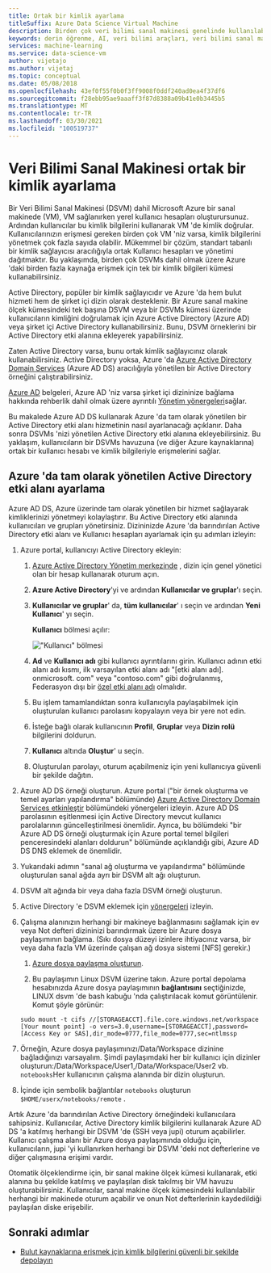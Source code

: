 ```yaml
---
title: Ortak bir kimlik ayarlama
titleSuffix: Azure Data Science Virtual Machine
description: Birden çok veri bilimi sanal makinesi genelinde kullanılabilecek ortak Kullanıcı hesapları oluşturmayı öğrenin. Veri Bilimi Sanal Makinesi kullanıcıların kimliğini doğrulamak için Azure Active Directory veya şirket içi Active Directory kullanabilirsiniz.
keywords: derin öğrenme, AI, veri bilimi araçları, veri bilimi sanal makinesi, Jeo-uzamsal analiz, ekip veri bilimi işlemi
services: machine-learning
ms.service: data-science-vm
author: vijetajo
ms.author: vijetaj
ms.topic: conceptual
ms.date: 05/08/2018
ms.openlocfilehash: 43ef0f55f0b0f3ff9008f0ddf240ad0ea4f37df6
ms.sourcegitcommit: f28ebb95ae9aaaff3f87d8388a09b41e0b3445b5
ms.translationtype: MT
ms.contentlocale: tr-TR
ms.lasthandoff: 03/30/2021
ms.locfileid: "100519737"
---
```

# <a name="set-up-a-common-identity-on-a-data-science-virtual-machine"></a>Veri Bilimi Sanal Makinesi ortak bir kimlik ayarlama

Bir Veri Bilimi Sanal Makinesi (DSVM) dahil Microsoft Azure bir sanal makinede (VM), VM sağlanırken yerel kullanıcı hesapları oluşturursunuz. Ardından kullanıcılar bu kimlik bilgilerini kullanarak VM 'de kimlik doğrular. Kullanıcılarınızın erişmesi gereken birden çok VM 'niz varsa, kimlik bilgilerini yönetmek çok fazla sayıda olabilir. Mükemmel bir çözüm, standart tabanlı bir kimlik sağlayıcısı aracılığıyla ortak Kullanıcı hesapları ve yönetimi dağıtmaktır. Bu yaklaşımda, birden çok DSVMs dahil olmak üzere Azure 'daki birden fazla kaynağa erişmek için tek bir kimlik bilgileri kümesi kullanabilirsiniz.

Active Directory, popüler bir kimlik sağlayıcıdır ve Azure 'da hem bulut hizmeti hem de şirket içi dizin olarak desteklenir. Bir Azure sanal makine ölçek kümesindeki tek başına DSVM veya bir DSVMs kümesi üzerinde kullanıcıların kimliğini doğrulamak için Azure Active Directory (Azure AD) veya şirket içi Active Directory kullanabilirsiniz. Bunu, DSVM örneklerini bir Active Directory etki alanına ekleyerek yapabilirsiniz.

Zaten Active Directory varsa, bunu ortak kimlik sağlayıcınız olarak kullanabilirsiniz. Active Directory yoksa, Azure 'da [Azure Active Directory Domain Services](../../active-directory-domain-services/index.yml) (Azure AD DS) aracılığıyla yönetilen bir Active Directory örneğini çalıştırabilirsiniz.

[Azure AD](../../active-directory/index.yml) belgeleri, Azure AD 'niz varsa şirket içi dizininize bağlama hakkında rehberlik dahil olmak üzere ayrıntılı [Yönetim yönergeleri](../../active-directory/hybrid/whatis-hybrid-identity.md)sağlar.

Bu makalede Azure AD DS kullanarak Azure 'da tam olarak yönetilen bir Active Directory etki alanı hizmetinin nasıl ayarlanacağı açıklanır. Daha sonra DSVMs 'nizi yönetilen Active Directory etki alanına ekleyebilirsiniz. Bu yaklaşım, kullanıcıların bir DSVMs havuzuna (ve diğer Azure kaynaklarına) ortak bir kullanıcı hesabı ve kimlik bilgileriyle erişmelerini sağlar.

## <a name="set-up-a-fully-managed-active-directory-domain-on-azure"></a>Azure 'da tam olarak yönetilen Active Directory etki alanı ayarlama

Azure AD DS, Azure üzerinde tam olarak yönetilen bir hizmet sağlayarak kimliklerinizi yönetmeyi kolaylaştırır. Bu Active Directory etki alanında kullanıcıları ve grupları yönetirsiniz. Dizininizde Azure 'da barındırılan Active Directory etki alanı ve Kullanıcı hesapları ayarlamak için şu adımları izleyin:

1. Azure portal, kullanıcıyı Active Directory ekleyin: 

   1. [Azure Active Directory Yönetim merkezinde](https://aad.portal.azure.com) , dizin için genel yönetici olan bir hesap kullanarak oturum açın.
    
   1. **Azure Active Directory**'yi ve ardından **Kullanıcılar ve gruplar**'ı seçin.
    
   1. **Kullanıcılar ve gruplar**' da, **tüm kullanıcılar**' ı seçin ve ardından **Yeni Kullanıcı**' yı seçin.
   
        **Kullanıcı** bölmesi açılır:
      
        !["Kullanıcı" bölmesi](./media/add-user.png)
    
   1. **Ad** ve **Kullanıcı adı** gibi kullanıcı ayrıntılarını girin. Kullanıcı adının etki alanı adı kısmı, ilk varsayılan etki alanı adı "[etki alanı adı]. onmicrosoft. com" veya "contoso.com" gibi doğrulanmış, Federasyon dışı bir [özel etki alanı adı](../../active-directory/fundamentals/add-custom-domain.md) olmalıdır.
    
   1. Bu işlem tamamlandıktan sonra kullanıcıyla paylaşabilmek için oluşturulan kullanıcı parolasını kopyalayın veya bir yere not edin.
    
   1. İsteğe bağlı olarak kullanıcının **Profil**, **Gruplar** veya **Dizin rolü** bilgilerini doldurun. 
    
   1. **Kullanıcı** altında **Oluştur**' u seçin.
    
   1. Oluşturulan parolayı, oturum açabilmeniz için yeni kullanıcıya güvenli bir şekilde dağıtın.

1. Azure AD DS örneği oluşturun. Azure portal ("bir örnek oluşturma ve temel ayarları yapılandırma" bölümünde)  [Azure Active Directory Domain Services etkinleştir](../../active-directory-domain-services/tutorial-create-instance.md) bölümündeki yönergeleri izleyin. Azure AD DS parolasının eşitlenmesi için Active Directory mevcut kullanıcı parolalarının güncelleştirilmesi önemlidir. Ayrıca, bu bölümdeki "bir Azure AD DS örneği oluşturmak için Azure portal temel bilgileri penceresindeki alanları doldurun" bölümünde açıklandığı gibi, Azure AD DS DNS eklemek de önemlidir.

1. Yukarıdaki adımın "sanal ağ oluşturma ve yapılandırma" bölümünde oluşturulan sanal ağda ayrı bir DSVM alt ağı oluşturun.
1. DSVM alt ağında bir veya daha fazla DSVM örneği oluşturun.
1. Active Directory 'e DSVM eklemek için [yönergeleri](../../active-directory-domain-services/join-ubuntu-linux-vm.md) izleyin. 
1. Çalışma alanınızın herhangi bir makineye bağlanmasını sağlamak için ev veya Not defteri dizininizi barındırmak üzere bir Azure dosya paylaşımının bağlama. (Sıkı dosya düzeyi izinlere ihtiyacınız varsa, bir veya daha fazla VM üzerinde çalışan ağ dosya sistemi [NFS] gerekir.)

   1. [Azure dosya paylaşma oluşturun](../../storage/files/storage-how-to-create-file-share.md).
    
   2.  Bu paylaşımın Linux DSVM üzerine takın. Azure portal depolama hesabınızda Azure dosya paylaşımının **bağlantısını** seçtiğinizde, LINUX dsvm 'de bash kabuğu 'nda çalıştırılacak komut görüntülenir. Komut şöyle görünür:
   
   ```
   sudo mount -t cifs //[STORAGEACCT].file.core.windows.net/workspace [Your mount point] -o vers=3.0,username=[STORAGEACCT],password=[Access Key or SAS],dir_mode=0777,file_mode=0777,sec=ntlmssp
   ```
1. Örneğin, Azure dosya paylaşımınızı/Data/Workspace dizinine bağladığınızı varsayalım. Şimdi paylaşımdaki her bir kullanıcı için dizinler oluşturun:/Data/Workspace/User1,/Data/Workspace/User2 vb. `notebooks`Her kullanıcının çalışma alanında bir dizin oluşturun. 
1. İçinde için sembolik bağlantılar `notebooks` oluşturun `$HOME/userx/notebooks/remote` .   

Artık Azure 'da barındırılan Active Directory örneğindeki kullanıcılara sahipsiniz. Kullanıcılar, Active Directory kimlik bilgilerini kullanarak Azure AD DS 'a katılmış herhangi bir DSVM 'de (SSH veya jupi) oturum açabilirler. Kullanıcı çalışma alanı bir Azure dosya paylaşımında olduğu için, kullanıcıların, jupi 'yi kullanırken herhangi bir DSVM 'deki not defterlerine ve diğer çalışmasına erişimi vardır.

Otomatik ölçeklendirme için, bir sanal makine ölçek kümesi kullanarak, etki alanına bu şekilde katılmış ve paylaşılan disk takılmış bir VM havuzu oluşturabilirsiniz. Kullanıcılar, sanal makine ölçek kümesindeki kullanılabilir herhangi bir makinede oturum açabilir ve onun Not defterlerinin kaydedildiği paylaşılan diske erişebilir. 

## <a name="next-steps"></a>Sonraki adımlar

* [Bulut kaynaklarına erişmek için kimlik bilgilerini güvenli bir şekilde depolayın](dsvm-secure-access-keys.md)